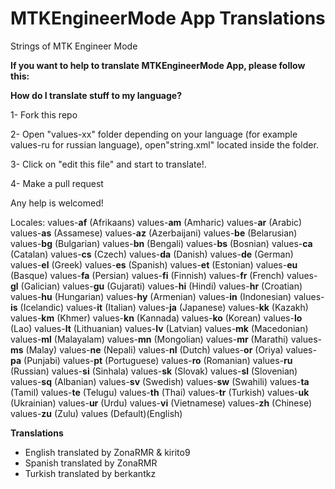 # MTKEngineerMode App Translations
Strings of MTK Engineer Mode 

<b>If you want to help to translate MTKEngineerMode App, please follow this:</b>

<b>How do I translate stuff to my language?</b>

1- Fork this repo

2- Open "values-xx" folder depending on your language (for example values-ru for russian language), open"string.xml" located inside the folder.

3- Click on "edit this file" and start to translate!.

4- Make a pull request

Any help is welcomed!

Locales:
values-<b>af</b> (Afrikaans)
values-<b>am</b> (Amharic)
values-<b>ar</b> (Arabic)
values-<b>as</b> (Assamese)
values-<b>az</b> (Azerbaijani)
values-<b>be</b> (Belarusian)
values-<b>bg</b> (Bulgarian)
values-<b>bn</b> (Bengali)
values-<b>bs</b> (Bosnian)
values-<b>ca</b> (Catalan)
values-<b>cs</b> (Czech)
values-<b>da</b> (Danish)
values-<b>de</b> (German)
values-<b>el</b> (Greek)
values-<b>es</b> (Spanish)
values-<b>et</b> (Estonian)
values-<b>eu</b> (Basque)
values-<b>fa</b> (Persian)
values-<b>fi</b> (Finnish)
values-<b>fr</b> (French)
values-<b>gl</b> (Galician)
values-<b>gu</b> (Gujarati)
values-<b>hi</b> (Hindi)
values-<b>hr</b> (Croatian)
values-<b>hu</b> (Hungarian)
values-<b>hy</b> (Armenian)
values-<b>in</b> (Indonesian)
values-<b>is</b> (Icelandic)
values-<b>it</b> (Italian)
values-<b>ja</b> (Japanese)
values-<b>kk</b> (Kazakh)
values-<b>km</b> (Khmer)
values-<b>kn</b> (Kannada)
values-<b>ko</b> (Korean)
values-<b>lo</b> (Lao)
values-<b>lt</b> (Lithuanian)
values-<b>lv</b> (Latvian)
values-<b>mk</b> (Macedonian)
values-<b>ml</b> (Malayalam)
values-<b>mn</b> (Mongolian)
values-<b>mr</b> (Marathi)
values-<b>ms</b> (Malay)
values-<b>ne</b> (Nepali)
values-<b>nl</b> (Dutch)
values-<b>or</b> (Oriya)
values-<b>pa</b> (Punjabi)
values-<b>pt</b> (Portuguese)
values-<b>ro</b> (Romanian)
values-<b>ru</b> (Russian)
values-<b>si</b> (Sinhala)
values-<b>sk</b> (Slovak)
values-<b>sl</b> (Slovenian)
values-<b>sq</b> (Albanian)
values-<b>sv</b> (Swedish)
values-<b>sw</b> (Swahili)
values-<b>ta</b> (Tamil)
values-<b>te</b> (Telugu)
values-<b>th</b> (Thai)
values-<b>tr</b> (Turkish)
values-<b>uk</b> (Ukrainian)
values-<b>ur</b> (Urdu)
values-<b>vi</b> (Vietnamese)
values-<b>zh</b> (Chinese)
values-<b>zu</b> (Zulu)
values (Default)(English)


<b>Translations</b>
- English translated by ZonaRMR & kirito9
- Spanish translated by ZonaRMR
- Turkish translated by berkantkz
